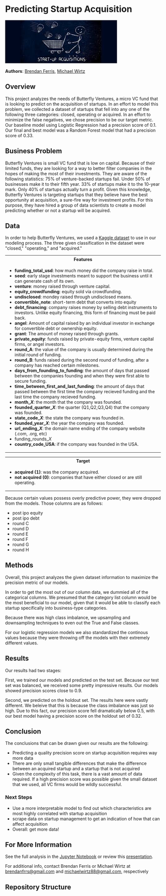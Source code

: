# Predicting Startup Acquisition 

![startup.jpeg](./images/startup_acquisitions_blue.jpeg
)

**Authors**: [Brendan Ferris](mailto:brendanfrrs@gmail.com), [Michael Wirtz](mailto:michaelwirtz88@gmail.com)

## Overview

This project analyzes the needs of Butterfly Ventures, a micro VC fund that is looking to predict on the acquisition of startups. In an effort to model this problem, we collected a dataset of startups that fell into any one of the following three categories: closed, operating or acquired. In an effort to minimize the false negatives, we chose precision to be our target metric. Our baseline model using Logistic Regression had a precision score of 0.1. Our final and best model was a Random Forest model that had a precision score of 0.33. 

## Business Problem

Butterfly Ventures is small VC fund that is low on capital. Because of their limited funds, they are looking for a way to better filter companies in the hopes of making the most of their investments. They are aware of the following statistics: 75% of venture-backed startups fail. Under 50% of businesses make it to their fifth year. 33% of startups make it to the 10-year mark. Only 40% of startups actually turn a profit. Given this knowledge, Butterfly Ventures is targeting startups that they believe have the best opportunity at acquisition, a sure-fire way for investment profits. For this purpose, they have hired a group of data scientists to create a model predicting whether or not a startup will be acquired. 


## Data 

In order to help Butterfly Ventures, we used a [Kaggle dataset](https://www.kaggle.com/arindam235/startup-investments-crunchbase) to use in our modeling process. The three given classification in the dataset were "closed," "operating," and "acquired."

<table>
<tr>
<th> Features </th>
</tr>
<tr>
<td>

<ul>
<li> <b>funding_total_usd</b>: how much money did the company raise in total.</li>
<li> <b>seed</b>: early stage investments meant to support the business until it can generate cash of its own.</li>
<li> <b>venture</b>: money raised through venture capital.</li>
<li> <b>equity_crowdfunding</b>: equity sold via crowdfunding.</li>
<li> <b>undisclosed</b>: mondey raised through undisclosed means.</li>
<li> <b>convertible_note</b>: short-term debt that converts into equity</li>
<li> <b>debt_financing</b>: company raises money by selling debt instruments to investors. Unlike equity financing, this form of financing must be paid back.</li>
<li> <b>angel</b>: Amount of capital raised by an individual investor in exchange for convertible debt or ownership equity. </li>
<li> <b>grant</b>: The amount of money raised through grants.</li>
<li><b>private_equity</b>: funds raised by private-equity firms, venture capital firms, or angel investors.</li>
<li><b>round_A</b>: the value of the company is usually determined during the initial round of funding.</li>
<li><b>round_B</b>: funds raised during the second round of funding, after a company has reached certain milestones.</li>
<li><b>days_from_founding_to_funding</b>: the amount of days that passed between the companies founding and when they were first able to secure funding.</li>
<li><b>time_between_first_and_last_funding</b>: the amount of days that passed between the first time the company recieved funding and the last time the company recieved funding.</li>
<li><b>month_<i>X</i></b>: the month that the company was founded. </li>
<li><b>founded_quarter_<i>X</i></b>: the quarter (Q1,Q2,Q3,Q4) that the company was founded.</li>
<li><b>state_code_<i>X</i></b>: the state the company was founded in.</li>
<li><b>founded_year_<i>X</i></b>: the year the company was founded.</li>
<li><b>url_ending_<i>X</i></b>: the domain name ending of the company website (.com, .org, etc)</li>
<li>funding_rounds_<i>X</i></li>
<li><b>country_code_USA</b>: if the company was founded in the USA.</li>

</ul>

</td>
</tr>
</table>

<table>
<tr>
<th> Target </th>
</tr>
<tr>
<td>

<ul>
<li> <b>acquired (1)</b>: was the company acquired.</li>
<li> <b>not acquired (0)</b>: companies that have either closed or are still operating.                 </li>
</ul>

</td>
</tr>
</table>

Because certain values possess overly predictive power, they were dropped from the models. Those columns are as follows: 

- post ipo equity
- post ipo debt
- round C
- round D
- round E
- round F
- round G
- round H

## Methods

Overall, this project analyzes the given dataset information to maximize the precision metric of our models. 

In order to get the most out of our column data, we dummied all of the categorical columns. We presumed that the category list column would be the most beneficial to our model, given that it would be able to classify each startup specifically into business-type categories. 

Because there was high class imbalance, we upsampling and downsampling techniques to even out the True and False classes.

For our logistic regression models we also standardized the continous values because they were throwing off the models with their extremely different values. 

## Results

Our results had two stages: 

First, we trained our models and predicted on the test set. Because our test set was balanced, we received some pretty impressive results. Our models showed precision scores close to 0.9. 

Second, we predicted on the holdout set. The results here were vastly different. We beleive that this is because the class imbalance was just so high. Due to this fact, our precision score fell dramatically below 0.5, with our best model having a precision score on the holdout set of 0.32. 

## Conclusion

The conclusions that can be drawn given our results are the following:

- Predicting a quality precision score on startup acquisition requires way more data
- There are only small tangible differences that make the difference between an acquired startup and a startup that is not acquired
- Given the complexity of this task, there is a vast amount of data required. If a high precision score was possible given the small dataset that we used, all VC firms would be wildly successful.


### Next Steps

- Use a more interpretable model to find out which characteristics are most highly correlated with startup acquisition
- scrape data on startup management to get an indication of how that can affect acquisition 
- Overall: get more data! 


## For More Information

See the full analysis in the [Jupyter Notebook](./code_success_movie.ipynb) or review this [presentation](./slides_successful_movie.pdf).

For additional info, contact Brendan Ferris or Michael Wirtz at
[brendanfrrs@gmail.com](mailto:brendanfrrs@gmail.com) and [michaelwirtz88@gmail.com](mailto:michaelwirtz88@gmail.com), respectively

## Repository Structure
